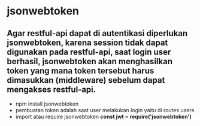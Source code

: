 # jsonwebtoken

## Agar restful-api dapat di autentikasi diperlukan jsonwebtoken, karena session tidak dapat digunakan pada restful-api, saat login user berhasil, jsonwebtoken akan menghasilkan token yang mana token tersebut harus dimasukkan (middleware) sebelum dapat mengakses restful-api.

* npm install jsonwebtoken
* pembuatan token adalah saat user melakukan login yaitu di routes users
* import atau require jsonwebtoken **const jwt = require('jsonwebtoken')**